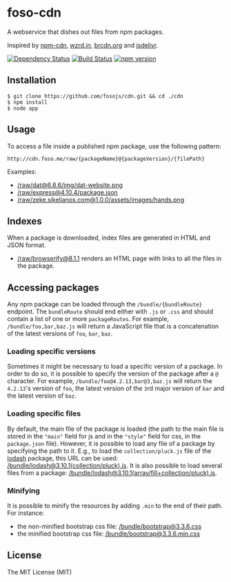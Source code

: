<!--email_off-->
# foso-cdn

A webservice that dishes out files from npm packages.

Inspired by [npm-cdn](https://github.com/zeke/npm-cdn),
[wzrd.in](https://github.com/jfhbrook/wzrd.in),
[brcdn.org](https://github.com/ForbesLindesay/brcdn.org) and
[jsdelivr](http://www.jsdelivr.com/).

[![Dependency Status](https://david-dm.org/fosojs/cdn/status.svg?style=flat)](https://david-dm.org/fosojs/cdn)
[![Build Status](https://travis-ci.org/fosojs/cdn.svg?branch=master)](https://travis-ci.org/fosojs/cdn)
[![npm version](https://badge.fury.io/js/foso-cdn.svg)](http://badge.fury.io/js/foso-cdn)


## Installation

```
$ git clone https://github.com/fosojs/cdn.git && cd ./cdn
$ npm install
$ node app
```


## Usage

To access a file inside a published npm package, use the following pattern:

```
http://cdn.foso.me/raw/{packageName}@{packageVersion}/{filePath}
```

Examples:

* [/raw/dat@6.8.6/img/dat-website.png](http://cdn.foso.me/raw/dat@6.8.6/img/dat-website.png)
* [/raw/express@4.10.4/package.json](http://cdn.foso.me/raw/express@4.10.4/package.json)
* [/raw/zeke.sikelianos.com@1.0.0/assets/images/hands.png](http://cdn.foso.me/raw/zeke.sikelianos.com@1.0.0/assets/images/hands.png)


## Indexes

When a package is downloaded, index files are generated in HTML and JSON format.

* [/raw/browserify@8.1.1](http://cdn.foso.me/raw/browserify@8.1.1) renders an HTML page with links to all the files in the package.


## Accessing packages

Any npm package can be loaded through the `/bundle/{bundleRoute}` endpoint.
The `bundleRoute` should end either with `.js` or `.css` and should contain a list
of one or more `packageRoutes`. For example, `/bundle/foo,bar,baz.js` will return a JavaScript file that is a
concatenation of the latest versions of `foo`, `bar`, `baz`.


### Loading specific versions

Sometimes it might be necessary to load a specific version of a package. In order to do so, it is
possible to specify the version of the package after a `@` character. For example,
`/bundle/foo@4.2.13,bar@3,baz.js` will return the `4.2.13`'s version of `foo`,
the latest version of the `3`rd major version of `bar` and the latest version of
`baz`.


### Loading specific files

By default, the main file of the package is loaded (the path to the main file is stored in the `"main"` field for js and in the `"style"` field for css, in the `package.json` file). However, it is possible to
load any file of a package by specifying the path to it. E.g., to load the `collection/pluck.js`
file of the [lodash](https://www.npmjs.com/package/lodash) package, this URL can be used: [/bundle/lodash@3.10.1(collection/pluck).js][1].
It is also possible to load several files from a package: [/bundle/lodash@3.10.1(array/fill+collection/pluck).js][2].


### Minifying

It is possible to minify the resources by adding `.min` to the end of their path. For instance:

* the non-minified bootstrap css file: [/bundle/bootstrap@3.3.6.css](http://cdn.foso.me/bundle/bootstrap@3.3.6.css)
* the minified bootstrap css file: [/bundle/bootstrap@3.3.6.min.css](http://cdn.foso.me/bundle/bootstrap@3.3.6.min.css)


## License

The MIT License (MIT)

[1]: http://cdn.foso.me/bundle/lodash@3.10.1(collection/pluck).js
[2]: http://cdn.foso.me/bundle/lodash@3.10.1(array/fill+collection/pluck).js
<!--/email_off-->
